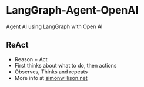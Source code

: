 # LangGraph-Agent-OpenAI
Agent AI using LangGraph with Open AI


## ReAct
- Reason + Act 
- First thinks about what to do, then actions
- Observes, Thinks and repeats
- More info at [simonwillison.net](https://till.simonwillison.net/llms/python-react-pattern)


